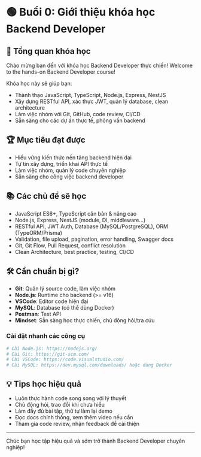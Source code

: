 # 🟢 Buổi 0: Giới thiệu khóa học Backend Developer

## 🎯 Tổng quan khóa học
Chào mừng bạn đến với khóa học Backend Developer thực chiến!
Welcome to the hands-on Backend Developer course!

Khóa học này sẽ giúp bạn:
- Thành thạo JavaScript, TypeScript, Node.js, Express, NestJS
- Xây dựng RESTful API, xác thực JWT, quản lý database, clean architecture
- Làm việc nhóm với Git, GitHub, code review, CI/CD
- Sẵn sàng cho các dự án thực tế, phỏng vấn backend

## 🏆 Mục tiêu đạt được
- Hiểu vững kiến thức nền tảng backend hiện đại
- Tự tin xây dựng, triển khai API thực tế
- Làm việc nhóm, quản lý code chuyên nghiệp
- Sẵn sàng cho công việc backend developer

## 📚 Các chủ đề sẽ học
- JavaScript ES6+, TypeScript căn bản & nâng cao
- Node.js, Express, NestJS (module, DI, middleware...)
- RESTful API, JWT Auth, Database (MySQL/PostgreSQL), ORM (TypeORM/Prisma)
- Validation, file upload, pagination, error handling, Swagger docs
- Git, Git Flow, Pull Request, conflict resolution
- Clean Architecture, best practice, testing, CI/CD

## 🛠️ Cần chuẩn bị gì?
- **Git**: Quản lý source code, làm việc nhóm
- **Node.js**: Runtime cho backend (>= v16)
- **VSCode**: Editor code hiện đại
- **MySQL**: Database (có thể dùng Docker)
- **Postman**: Test API
- **Mindset**: Sẵn sàng học thực chiến, chủ động hỏi/tra cứu

### Cài đặt nhanh các công cụ
```bash
# Cài Node.js: https://nodejs.org/
# Cài Git: https://git-scm.com/
# Cài VSCode: https://code.visualstudio.com/
# Cài MySQL: https://dev.mysql.com/downloads/ hoặc dùng Docker
```

## 💡 Tips học hiệu quả
- Luôn thực hành code song song với lý thuyết
- Chủ động hỏi, trao đổi khi chưa hiểu
- Làm đầy đủ bài tập, thử tự làm lại demo
- Đọc docs chính thống, xem thêm video nếu cần
- Tham gia code review, nhận feedback để cải thiện

---
Chúc bạn học tập hiệu quả và sớm trở thành Backend Developer chuyên nghiệp! 